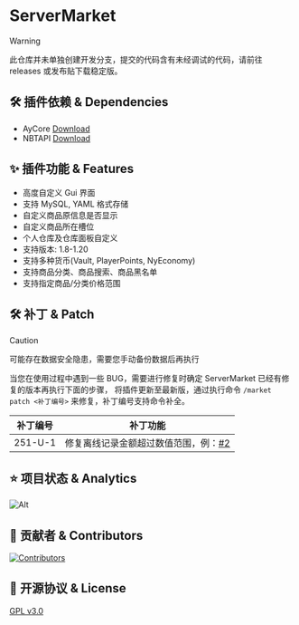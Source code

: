 # ServerMarket

> [!WARNING]  
> 此仓库并未单独创建开发分支，提交的代码含有未经调试的代码，请前往 releases 或发布贴下载稳定版。

## 🛠 插件依赖 & Dependencies

+ AyCore [Download](https://cdn.mc9y.com/files/AyCore/AyCore-1.0.6-BETA.jar)
+ NBTAPI [Download](https://www.spigotmc.org/resources/nbt-api.7939/)

## ✨ 插件功能 & Features

* 高度自定义 Gui 界面
* 支持 MySQL, YAML 格式存储
* 自定义商品原信息是否显示
* 自定义商品所在槽位
* 个人仓库及仓库面板自定义
* 支持版本: 1.8-1.20
* 支持多种货币(Vault, PlayerPoints, NyEconomy)
* 支持商品分类、商品搜索、商品黑名单
* 支持指定商品/分类价格范围

## 🛠 补丁 & Patch

> [!CAUTION]  
> 可能存在数据安全隐患，需要您手动备份数据后再执行

当您在使用过程中遇到一些 BUG，需要进行修复时确定 ServerMarket 已经有修复的版本再执行下面的步骤，
将插件更新至最新版，通过执行命令 `/market patch <补丁编号>` 来修复，补丁编号支持命令补全。

|  补丁编号   |                                   补丁功能                                   |
|:-------:|:------------------------------------------------------------------------:|
| 251-U-1 | 修复离线记录金额超过数值范围，例：[#2](https://github.com/blank038/ServerMarket/issues/2) |

## ⭐ 项目状态 & Analytics

![Alt](https://repobeats.axiom.co/api/embed/b687c19b5d43169f91a2822e8673f7cbbdd73231.svg "Repobeats analytics image")

## 🌱 贡献者 & Contributors

<a href="https://github.com/blank038/ServerMarket/graphs/contributors">
  <img src="https://contrib.rocks/image?repo=blank038/ServerMarket" alt="Contributors"/>
</a>

## 📃 开源协议 & License

[GPL v3.0](https://opensource.org/license/gpl-3-0/)